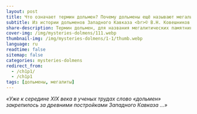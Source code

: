 ```yaml
---
layout: post
title: Что означает термин дольмен? Почему дольмены ещё называют мегалитами?
subtitle: Из истории дольменов Западного Кавказа <br>© В.Н. Ковешников
share-description: Термин дольмен, для названия мегалитических памятников археологии на Западном Кавказе, стал применяться с конца 60-х годов ХIХ в.
cover-img: /img/mysteries-dolmens/111.webp
thumbnail-img: /img/mysteries-dolmens/1-1/thumb.webp
language: ru
readtime: false
sitemap: false
categories: mysteries-dolmens
redirect_from:
  - /ch1p1/
  - /ch1p1
tags: [дольмены, мегалиты]
---
```

_«Уже к середине ХIХ века в ученых трудах слово «дольмен» закрепилось за древними постройками Западного Кавказа ...»_

